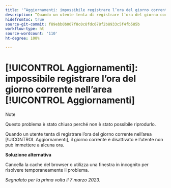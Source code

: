 ```yaml
---
title: '“Aggiornamenti: impossibile registrare l’ora del giorno corrente nell’area Aggiornamenti”'
description: “Quando un utente tenta di registrare l’ora del giorno corrente nell’area Aggiornamenti, il giorno corrente è disattivato e l’utente non può immettere alcuna ora.”
hidefromtoc: true
source-git-commit: f89ebb0b007f8c0c8fdc678f2b8933c5f4fb585b
workflow-type: ht
source-wordcount: '110'
ht-degree: 100%

---
```



# [!UICONTROL Aggiornamenti]: impossibile registrare l’ora del giorno corrente nell’area [!UICONTROL Aggiornamenti]

>[!NOTE]
>
>Questo problema è stato chiuso perché non è stato possibile riprodurlo.

Quando un utente tenta di registrare l’ora del giorno corrente nell’area [!UICONTROL Aggiornamenti], il giorno corrente è disattivato e l’utente non può immettere a alcuna ora.

**Soluzione alternativa**

Cancella la cache del browser o utilizza una finestra in incognito per risolvere temporaneamente il problema.

_Segnalato per la prima volta il 7 marzo 2023._

